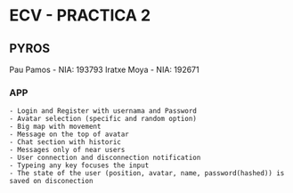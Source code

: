 # ECV - PRACTICA 2

## PYROS

Pau Pamos - NIA: 193793
Iratxe Moya - NIA: 192671

### APP 

    - Login and Register with usernama and Password
    - Avatar selection (specific and random option)
    - Big map with movement
    - Message on the top of avatar
    - Chat section with historic
    - Messages only of near users
    - User connection and disconnection notification
    - Typeing any key focuses the input
    - The state of the user (position, avatar, name, password(hashed)) is saved on disconection
     

